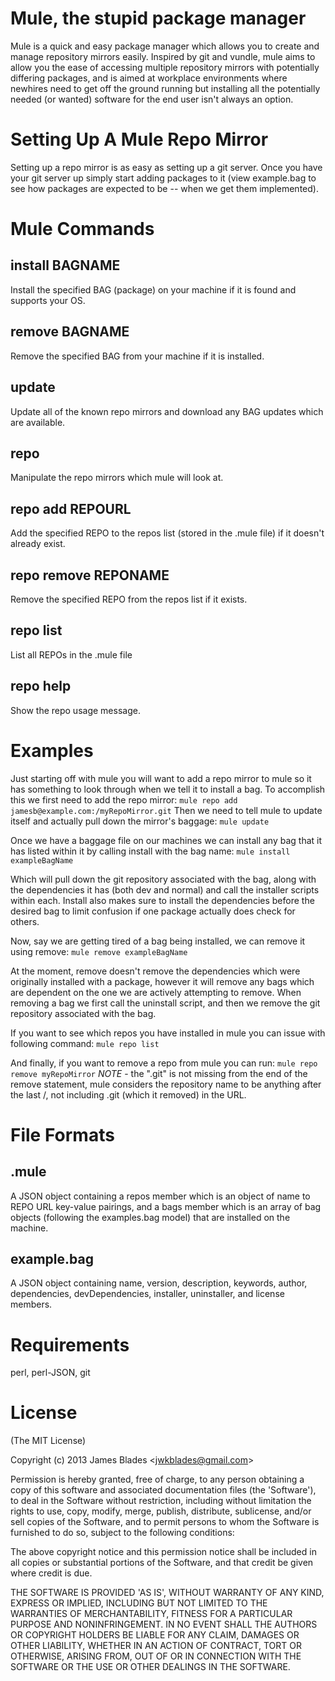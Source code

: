 Mule, the stupid package manager
================================

Mule is a quick and easy package manager which allows you to create and manage repository mirrors easily. Inspired by git and vundle, mule aims to allow you the ease of accessing multiple repository mirrors with potentially differing packages, and is aimed at workplace environments where newhires need to get off the ground running but installing all the potentially needed (or wanted) software for the end user isn't always an option.

Setting Up A Mule Repo Mirror
=============================

Setting up a repo mirror is as easy as setting up a git server. Once you have your git server up simply start adding packages to it (view example.bag to see how packages are expected to be -- when we get them implemented).

Mule Commands
=============

install BAGNAME
---------------
Install the specified BAG (package) on your machine if it is found and supports 
your OS.

remove BAGNAME
--------------
Remove the specified BAG from your machine if it is installed.

update
------
Update all of the known repo mirrors and download any BAG updates which are 
available.

repo
----
Manipulate the repo mirrors which mule will look at.

repo add REPOURL
----------------
Add the specified REPO to the repos list (stored in the .mule file) if it 
doesn't already exist.

repo remove REPONAME
--------------------
Remove the specified REPO from the repos list if it exists.

repo list
---------
List all REPOs in the .mule file

repo help
---------
Show the repo usage message.

Examples
========

Just starting off with mule you will want to add a repo mirror to mule so it has something to look through when we tell it to install a bag. To accomplish this we first need to add the repo mirror:
  ```mule repo add jamesb@example.com:/myRepoMirror.git```
Then we need to tell mule to update itself and actually pull down the mirror's baggage:
  ```mule update```

Once we have a baggage file on our machines we can install any bag that it has listed within it by calling install with the bag name:
  ```mule install exampleBagName```

Which will pull down the git repository associated with the bag, along with the dependencies it has (both dev and normal) and call the installer scripts within each. Install also makes sure to install the dependencies before the desired bag to limit confusion if one package actually does check for others.

Now, say we are getting tired of a bag being installed, we can remove it using remove:
  ```mule remove exampleBagName```

At the moment, remove doesn't remove the dependencies which were originally installed with a package, however it will remove any bags which are dependent on the one we are actively attempting to remove. When removing a bag we first call the uninstall script, and then we remove the git repository associated with the bag.

If you want to see which repos you have installed in mule you can issue with following command:
  ```mule repo list```

And finally, if you want to remove a repo from mule you can run:
  ```mule repo remove myRepoMirror```
*NOTE* - the ".git" is not missing from the end of the remove statement, mule considers the repository name to be anything after the last /, not including .git (which it removed) in the URL.

File Formats
============

.mule
-----
A JSON object containing a repos member which is an object of name to REPO URL key-value pairings, and a bags member which is an array of bag objects (following the examples.bag model) that are installed on the machine.

example.bag
-----------
A JSON object containing name, version, description, keywords, author, 
dependencies, devDependencies, installer, uninstaller, and license members.

Requirements
============
perl, perl-JSON, git

License
=======

(The MIT License)

Copyright (c) 2013 James Blades &lt;jwkblades@gmail.com&gt;

Permission is hereby granted, free of charge, to any person obtaining
a copy of this software and associated documentation files (the
'Software'), to deal in the Software without restriction, including
without limitation the rights to use, copy, modify, merge, publish,
distribute, sublicense, and/or sell copies of the Software, and to
permit persons to whom the Software is furnished to do so, subject to
the following conditions:

The above copyright notice and this permission notice shall be
included in all copies or substantial portions of the Software, and 
that credit be given where credit is due.

THE SOFTWARE IS PROVIDED 'AS IS', WITHOUT WARRANTY OF ANY KIND,
EXPRESS OR IMPLIED, INCLUDING BUT NOT LIMITED TO THE WARRANTIES OF
MERCHANTABILITY, FITNESS FOR A PARTICULAR PURPOSE AND NONINFRINGEMENT.
IN NO EVENT SHALL THE AUTHORS OR COPYRIGHT HOLDERS BE LIABLE FOR ANY
CLAIM, DAMAGES OR OTHER LIABILITY, WHETHER IN AN ACTION OF CONTRACT,
TORT OR OTHERWISE, ARISING FROM, OUT OF OR IN CONNECTION WITH THE
SOFTWARE OR THE USE OR OTHER DEALINGS IN THE SOFTWARE.
